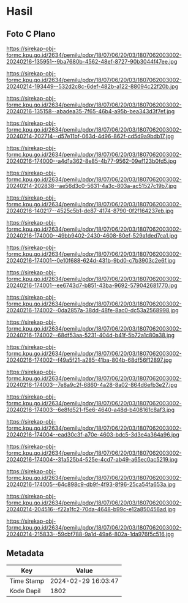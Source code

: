 # Hasil

## Foto C Plano

https://sirekap-obj-formc.kpu.go.id/2634/pemilu/pdpr/18/07/06/20/03/1807062003002-20240216-135951--9ba7680b-4562-48ef-8727-90b3044f47ee.jpg

https://sirekap-obj-formc.kpu.go.id/2634/pemilu/pdpr/18/07/06/20/03/1807062003002-20240214-193449--532d2c8c-6def-482b-a122-88094c22f20b.jpg

https://sirekap-obj-formc.kpu.go.id/2634/pemilu/pdpr/18/07/06/20/03/1807062003002-20240216-135158--abadea35-7f65-46b4-a95b-bea343d3f7ef.jpg

https://sirekap-obj-formc.kpu.go.id/2634/pemilu/pdpr/18/07/06/20/03/1807062003002-20240214-202714--d57e11bf-063d-4d96-862f-cd5d9a9bdb17.jpg

https://sirekap-obj-formc.kpu.go.id/2634/pemilu/pdpr/18/07/06/20/03/1807062003002-20240216-174000--a4d1a362-8e85-4b77-9562-09ef123b0fd5.jpg

https://sirekap-obj-formc.kpu.go.id/2634/pemilu/pdpr/18/07/06/20/03/1807062003002-20240214-202838--ae56d3c0-5631-4a3c-803a-ac51527c19b7.jpg

https://sirekap-obj-formc.kpu.go.id/2634/pemilu/pdpr/18/07/06/20/03/1807062003002-20240216-140217--4525c5b1-de87-4174-8790-0f2f164237eb.jpg

https://sirekap-obj-formc.kpu.go.id/2634/pemilu/pdpr/18/07/06/20/03/1807062003002-20240216-174000--49bb9402-2430-4608-80ef-529a1ded7ca1.jpg

https://sirekap-obj-formc.kpu.go.id/2634/pemilu/pdpr/18/07/06/20/03/1807062003002-20240216-174001--0e10f688-624d-431b-9bd0-c7b3903c2e6f.jpg

https://sirekap-obj-formc.kpu.go.id/2634/pemilu/pdpr/18/07/06/20/03/1807062003002-20240216-174001--ee6743d7-b851-43ba-9692-579042681770.jpg

https://sirekap-obj-formc.kpu.go.id/2634/pemilu/pdpr/18/07/06/20/03/1807062003002-20240216-174002--0da2857a-38dd-48fe-8ac0-dc53a2568998.jpg

https://sirekap-obj-formc.kpu.go.id/2634/pemilu/pdpr/18/07/06/20/03/1807062003002-20240216-174002--68df53aa-5231-404d-b41f-5b72a1c80a38.jpg

https://sirekap-obj-formc.kpu.go.id/2634/pemilu/pdpr/18/07/06/20/03/1807062003002-20240216-174002--f49a5f21-a285-41ba-804b-68df56f12897.jpg

https://sirekap-obj-formc.kpu.go.id/2634/pemilu/pdpr/18/07/06/20/03/1807062003002-20240216-174003--7e8a9c2f-6860-4a28-8a02-864d6efb3e27.jpg

https://sirekap-obj-formc.kpu.go.id/2634/pemilu/pdpr/18/07/06/20/03/1807062003002-20240216-174003--6e8fd521-f5e6-4640-a48d-b408161c8af3.jpg

https://sirekap-obj-formc.kpu.go.id/2634/pemilu/pdpr/18/07/06/20/03/1807062003002-20240216-174004--ead30c3f-a70e-4603-bdc5-3d3e4a364a96.jpg

https://sirekap-obj-formc.kpu.go.id/2634/pemilu/pdpr/18/07/06/20/03/1807062003002-20240216-174004--31a525b4-525e-4cd7-ab49-a65ec0ac5219.jpg

https://sirekap-obj-formc.kpu.go.id/2634/pemilu/pdpr/18/07/06/20/03/1807062003002-20240216-174005--64c898c9-db9f-4f93-8f96-25ca54fa653a.jpg

https://sirekap-obj-formc.kpu.go.id/2634/pemilu/pdpr/18/07/06/20/03/1807062003002-20240214-204516--f22a1fc2-70da-4648-b99c-e12a850456ad.jpg

https://sirekap-obj-formc.kpu.go.id/2634/pemilu/pdpr/18/07/06/20/03/1807062003002-20240214-215833--59cbf788-9a1d-49a6-802a-1da976f5c516.jpg


## Metadata

| Key        | Value               |
| ---------- | ------------------- |
| Time Stamp | 2024-02-29 16:03:47 |
| Kode Dapil | 1802                |



